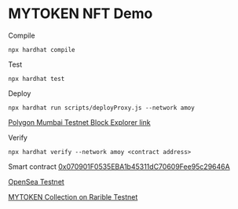 # MYTOKEN NFT Demo 

Compile
```
npx hardhat compile
```

Test
```
npx hardhat test
```

Deploy
```
npx hardhat run scripts/deployProxy.js --network amoy
```

[Polygon Mumbai Testnet Block Explorer link](https://mumbai.polygonscan.com/)

Verify
```
npx hardhat verify --network amoy <contract address>
```

Smart contract
[0x070901F0535EBA1b45311dC70609Fee95c29646A](https://www.oklink.com/amoy/address/0x08EEbC73eD3198dCf6B6FA61ECAC3c2CBfC8A726/contract)

[OpenSea Testnet](https://testnet.rarible.com/)

[MYTOKEN Collection on Rarible Testnet](https://testnet.rarible.com/collection/polygon/0x08eebc73ed3198dcf6b6fa61ecac3c2cbfc8a726/items)

